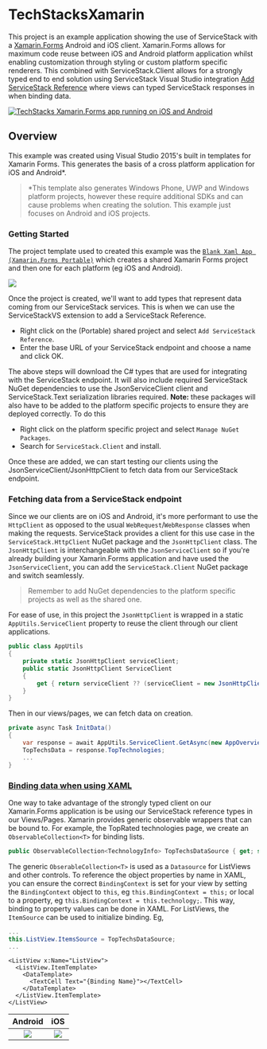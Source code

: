 # TechStacksXamarin
This project is an example application showing the use of ServiceStack with a [Xamarin.Forms](https://www.xamarin.com/forms) Android and iOS client. Xamarin.Forms allows for maximum code reuse between iOS and Android platform application whilst enabling customization through styling or custom platform specific renderers. This combined with ServiceStack.Client allows for a strongly typed end to end solution using ServiceStack Visual Studio integration [Add ServiceStack Reference](https://github.com/ServiceStack/ServiceStack/wiki/Add-ServiceStack-Reference) where views can typed ServiceStack responses in when binding data.

[![TechStacks Xamarin.Forms app running on iOS and Android](https://raw.githubusercontent.com/ServiceStack/Assets/master/img/apps/TechStacksXamForms/video_preview.png)](https://www.youtube.com/watch?v=4ghchU3xKs4)

## Overview
This example was created using Visual Studio 2015's built in templates for Xamarin Forms. This generates the basis of a cross platform application for iOS and Android*.
> *This template also generates Windows Phone, UWP and Windows platform projects, however these require additional SDKs and can cause problems when creating the solution. This example just focuses on Android and iOS projects.

### Getting Started
The project template used to created this example was the [`Blank Xaml App (Xamarin.Forms Portable)`](https://developer.xamarin.com/guides/xamarin-forms/xaml/xaml-basics/getting_started_with_xaml/) which creates a shared Xamarin Forms project and then one for each platform (eg iOS and Android). 

![](https://raw.githubusercontent.com/ServiceStack/Assets/master/img/apps/TechStacksXamForms/solution.png)

Once the project is created, we'll want to add types that represent data coming from our ServiceStack services. This is when we can use the ServiceStackVS extension to add a ServiceStack Reference.

- Right click on the (Portable) shared project and select `Add ServiceStack Reference`.
- Enter the base URL of your ServiceStack endpoint and choose a name and click OK.

The above steps will download the C# types that are used for integrating with the ServiceStack endpoint. It will also include required ServiceStack NuGet dependencies to use the JsonServiceClient client and ServiceStack.Text serialization libraries required. **Note:** these packages will also have to be added to the platform specific projects to ensure they are deployed correctly. To do this

- Right click on the platform specific project and select `Manage NuGet Packages`.
- Search for `ServiceStack.Client` and install.

Once these are added, we can start testing our clients using the JsonServiceClient/JsonHttpClient to fetch data from our ServiceStack endpoint.

### Fetching data from a ServiceStack endpoint
Since we our clients are on iOS and Android, it's more performant to use the `HttpClient` as opposed to the usual `WebRequest`/`WebResponse` classes when making the requests. ServiceStack provides a client for this use case in the `ServiceStack.HttpClient` NuGet package and the `JsonHttpClient` class. The `JsonHttpClient` is interchangeable with the `JsonServiceClient` so if you're already building your Xamarin.Forms application and have used the `JsonServiceClient`, you can add the `ServiceStack.Client` NuGet package and switch seamlessly.
> Remember to add NuGet dependencies to the platform specific projects as well as the shared one.

For ease of use, in this project the `JsonHttpClient` is wrapped in a static `AppUtils.ServiceClient` property to reuse the client through our client applications. 

``` csharp
public class AppUtils
{
	private static JsonHttpClient serviceClient;
	public static JsonHttpClient ServiceClient
	{
		get { return serviceClient ?? (serviceClient = new JsonHttpClient("http://techstacks.io/")); }
	}
}
```

Then in our views/pages, we can fetch data on creation.

``` csharp
private async Task InitData()
{
	var response = await AppUtils.ServiceClient.GetAsync(new AppOverview());
    TopTechsData = response.TopTechnologies;
    ...
}
```

### [Binding data when using XAML](https://developer.xamarin.com/guides/xamarin-forms/xaml/xaml-basics/data_binding_basics/)
One way to take advantage of the strongly typed client on our Xamarin.Forms application is be using our ServiceStack reference types in our Views/Pages. Xamarin provides generic observable wrappers that can be bound to. For example, the TopRated technologies page, we create an `ObservableCollection<T>` for binding lists.

``` csharp
public ObservableCollection<TechnologyInfo> TopTechsDataSource { get; set; }
```

The generic `ObserableCollection<T>` is used as a `Datasource` for ListViews and other controls. To reference the object properties by name in XAML, you can ensure the correct `BindingContext` is set for your view by setting the `BindingContext` object to `this`, eg `this.BindingContext = this;` or local to a property, eg `this.BindingContext = this.technology;`. This way, binding to property values can be done in XAML. For ListViews, the `ItemSource` can be used to initialize binding. Eg,

``` csharp
...
this.ListView.ItemsSource = TopTechsDataSource;
...
```

``` XAML
<ListView x:Name="ListView">
  <ListView.ItemTemplate>
    <DataTemplate>
      <TextCell Text="{Binding Name}"></TextCell>
    </DataTemplate>
  </ListView.ItemTemplate>
</ListView>
```

Android            |  iOS
:-------------------------:|:-------------------------:
![](https://raw.githubusercontent.com/ServiceStack/Assets/master/img/apps/TechStacksXamForms/android-client.png)  |  ![](https://raw.githubusercontent.com/ServiceStack/Assets/master/img/apps/TechStacksXamForms/ios-client.png)

